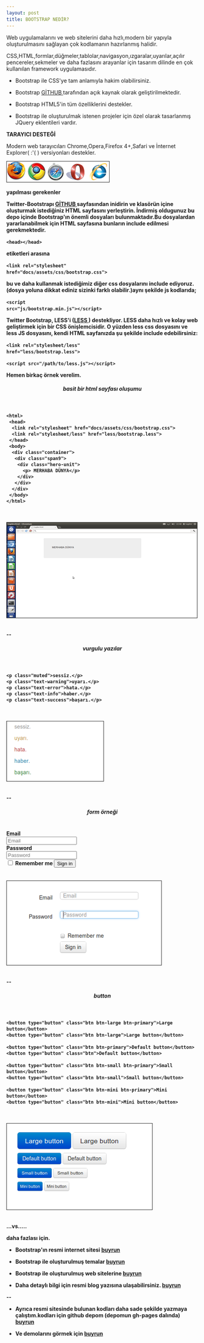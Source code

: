 ```yaml
---
layout: post
title: BOOTSTRAP NEDİR?
---
```

Web uygulamalarını ve web sitelerini daha hızlı,modern bir yapıyla oluşturulmasını sağlayan çok kodlamanın hazırlanmış halidir.

CSS,HTML,formlar,düğmeler,tablolar,navigasyon,ızgaralar,uyarılar,açılır pencereler,sekmeler ve daha fazlasını arayanlar için tasarım dilinde en çok kullanılan framework uygulamasıdır.

 - Bootstrap ile CSS'ye tam anlamıyla hakim olabilirsiniz.

 - Bootstrap <a href="https://github.com/twitter/bootstrap" target="_blank" > GİTHUB </a> tarafından açık kaynak olarak geliştirilmektedir.

 - Bootstrap HTML5'in tüm özelliklerini destekler.

 - Bootstrap ile oluşturulmak istenen projeler için özel olarak tasarlanmış JQuery eklentileri vardır.

<p><b>TARAYICI DESTEĞİ</b></p>

Modern web tarayıcıları Chrome,Opera,Firefox 4+,Safari ve İnternet Explorer( :'( ) versiyonları destekler.

<img src="/images/tarayıcı.png" name="resim" border="1" />


<p><b>yapılması gerekenler<b></p>

Twitter-Bootstrapı <a href="https://github.com/twitter/bootstrap" target="_blank" > GİTHUB </a> sayfasından inidirin ve klasörün içine oluşturmak istediğiniz HTML sayfasını yerleştirin.
İndirmiş oldugunuz bu depo içinde Bootstrap'ın önemli dosyaları bulunmaktadır.Bu dosyalardan yararlanabilmek için HTML sayfasına bunların include edilmesi gerekmektedir.

<code>&lt;head&gt;&lt;/head&gt;</code>

etiketleri arasına 

<code>&lt;link rel="stylesheet" href="docs/assets/css/bootstrap.css"&gt;</code>

bu ve daha kullanmak istediğimiz diğer css dosyalarını include ediyoruz.(dosya yoluna dikkat ediniz sizinki farklı olabilir.)aynı şekilde js kodlarıda;

<code>&lt;script src="js/bootstrap.min.js"&gt;&lt;/script&gt;</code>


Twitter Bootstrap, LESS'i (<a href="http://bsaral.github.com/112/Less-Css/" target="_blank" >LESS </a>) destekliyor. LESS daha hızlı ve kolay web geliştirmek için bir CSS önişlemcisidir. O yüzden less css dosyasını ve less JS dosyasını, kendi HTML sayfanızda şu şekilde include edebilirsiniz:

<code>&lt;link rel="stylesheet/less" href="less/bootstrap.less"&gt;</code>

<p><code>&lt;script src="/path/to/less.js"&gt;&lt;/script&gt;</code> </p>

<p>Hemen birkaç örnek verelim.</p>

<h5 align="center" ><b>basit bir html sayfası oluşumu</b></h5>
<br>

	<html>
	 <head>
	  <link rel="stylesheet" href="docs/assets/css/bootstrap.css">
	  <link rel="stylesheet/less" href="less/bootstrap.less">
	 </head>
	 <body>
	  <div class="container">
	   <div class="span9">
	    <div class="hero-unit">
	      <p> MERHABA DÜNYA</p>
	    </div>
	   </div>
	  </div>
	 </body>
	</html>

<br>
<br>
<img src="/images/kod.png" name="resim" border="1" />
<br>
<br>

--
<h5 align="center" ><b>vurgulu yazılar</b></h5>
<br>

	<p class="muted">sessiz.</p>
	<p class="text-warning">uyarı.</p>
	<p class="text-error">hata.</p>
	<p class="text-info">haber.</p>
	<p class="text-success">başarı.</p>
<br>
<br>

<img src="/images/vurgu.png" name="resim" border="1" />
<br>
<br>

--
<h5 align="center" ><b>form örneği</b></h5>
<br>
	<form class="form-horizontal">
		<div class="control-group">
		  <label class="control-label" for="inputEmail">Email</label>
		  <div class="controls">
		<input type="text" id="inputEmail" placeholder="Email">
		  </div>
		</div>
		<div class="control-group">
		  <label class="control-label" for="inputPassword">Password</label>
		  <div class="controls">
		<input type="password" id="inputPassword" placeholder="Password">
		  </div>
		</div>
		<div class="control-group">
		  <div class="controls">
		<label class="checkbox">
		  <input type="checkbox"> Remember me
		</label>
		<button type="submit" class="btn">Sign in</button>
		  </div>
		</div>
	  </form>

<br>
<br>
	  
<img src="/images/form.png" name="resim" border="1" />
<br>
<br>

--
<h5 align="center" >button</h5>
<br>

	<button type="button" class="btn btn-large btn-primary">Large button</button>
	<button type="button" class="btn btn-large">Large button</button>

	<button type="button" class="btn btn-primary">Default button</button>
	<button type="button" class="btn">Default button</button>

	<button type="button" class="btn btn-small btn-primary">Small button</button>
	<button type="button" class="btn btn-small">Small button</button>

	<button type="button" class="btn btn-mini btn-primary">Mini button</button>
	<button type="button" class="btn btn-mini">Mini button</button>
			 
<br>
<br>

<img src="/images/button.png" name="resim" border="1" />
<br>
<br>

...vs.....

daha fazlası için.

- Bootstrap'ın resmi internet sitesi     <a href="http://twitter.github.com/bootstrap/" target="_blank" > buyrun </a>

- Bootstrap ile oluşturulmuş temalar <a href="http://bootswatch.com/#gallery" target="_blank" > buyrun </a>

- Bootstrap ile oluşturulmuş web sitelerine   <a href="http://builtwithbootstrap.com/" target="_blank" > buyrun </a>

- Daha detaylı bilgi için resmi blog yazısına ulaşabilirsiniz. <a href="https://dev.twitter.com/blog/bootstrap-twitter" target="_blank" >buyrun </a>

--
- Ayrıca resmi sitesinde bulunan kodları daha sade şekilde yazmaya çalıştım.kodları için github depom (depomun gh-pages dalında)<a href="https://github.com/tugdev/bootstrap/tree/gh-pages" target="_blank" > buyrun </a>

- Ve demolarını görmek için <a href="http://tugdev.github.com/bootstrap/" target="_blank" > buyrun </a>




